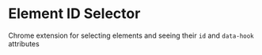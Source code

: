 # Element ID Selector

Chrome extension for selecting elements and seeing their `id` and `data-hook` attributes
